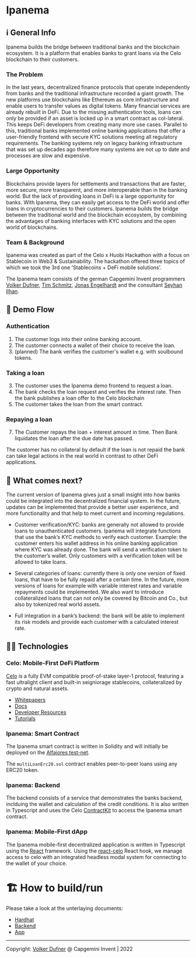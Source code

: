 # Ipanema

## ℹ️ General Info
Ipanema builds the bridge between traditional banks and the blockchain ecosystem. It is a platform that enables banks to grant loans via the Celo blockchain to their customers.

### The Problem
In the last years, decentralized finance protocols that operate independently from banks and the traditional infrastructure recorded a giant growth. The new platforms use blockchains like Ethereum as core infrastructure and enable users to transfer values as digital tokens. Many financial services are already rebuilt in DeFi. Due to the missing authentication tools, loans can only be provided if an asset is locked up in a smart contract as col-lateral. This keeps DeFi developers from creating many more use cases. 
Parallel to this, traditional banks implemented online banking applications that offer a user-friendly frontend with secure KYC solutions meeting all regulatory requirements. The banking systems rely on legacy banking infrastructure that was set up decades ago therefore many systems are not up to date and processes are slow and expensive. 

### Large Opportunity
Blockchains provide layers for settlements and transactions that are faster, more secure, more transparent, and more interoperable than in the banking world. But the lack of providing loans in DeFi is a large opportunity for banks. With Ipanema, they can easily get access to the DeFi world and offer loans in cryptocurrencies to their customers. Ipanema builds the bridge between the traditional world and the blockchain ecosystem, by combining the advantages of banking interfaces with KYC solutions and the open world of blockchains. 

### Team & Background
Ipanema was created as part of the Celo x Huobi Hackathon with a focus on Stablecoin in Web3 &amp; Sustainability. The hackathon offered three topics of which we took the 3rd one 'Stablecoins + DeFi mobile solutions'. 

The Ipanema team consists of the german Capgemini Invent programmers [Volker Dufner](https://github.com/dFohlen), [Tim Schmitz](https://github.com/0x0tim), [Jonas Engelhardt](https://github.com/joengelh) and the consultant [Seyhan Ilhan](https://github.com/seyhdervis). 

## 🔄 Demo Flow

### Authentication
1. The customer logs into their online banking account.
2. The customer connects a wallet of their choice to receive the loan.
3. (planned) The bank verifies the customer's wallet e.g. with soulbound tokens.

### Taking a loan
3. The customer uses the Ipanema demo frontend to request a loan.
4. The bank checks the loan request and verifies the interest rate. Then the bank publishes a loan offer to the Celo blockchain
6. The customer takes the loan from the smart contract.

### Repaying a loan
7. The Customer repays the loan + interest amount in time. Then Bank liquidates the loan after the due date has passed.

The customer has no collateral by default if the loan is not repaid the bank can take legal actions in the real world in contrast to other DeFi applications. 

## 📣 What comes next?
The current version of Ipanema gives just a small insight into how banks could be integrated into the decentralized financial system. 
In the future, updates can be implemented that provide a better user experience, and more functionality and that help to meet current and incoming regulations. 

- Customer verification/KYC: banks are generally not allowed to provide loans to unauthenticated customers. Ipanema will integrate functions that use the bank’s KYC methods to verify each customer. Example: the customer enters his wallet address in his online banking application where KYC was already done. The bank will send a verification token to the customer’s wallet. Only customers with a verification token will be allowed to take loans. 

- Several categories of loans: currently there is only one version of fixed loans, that have to be fully repaid after a certain time. In the future, more versions of loans for example with variable interest rates and variable repayments could be implemented. We also want to introduce collateralized loans that can not only be covered by Bitcoin and Co., but also by tokenized real world assets.

- Full integration in a bank’s backend: the bank will be able to implement its risk models and provide each customer with a calculated interest rate.  

## 🧑‍💻 Technologies

### Celo: Mobile-First DeFi Platform

[Celo](https://celo.org/) is a fully EVM compatible proof-of-stake layer-1 protocol, featuring a fast ultralight client and built-in seigniorage stablecoins, collateralized by crypto and natural assets.

- [Whitepapers](https://celo.org/papers)
- [Docs](https://docs.celo.org/)
- [Developer Resources](https://celo.org/developers)
- [Tutorials](https://docs.celo.org/blog)

### Ipanema: Smart Contract
The Ipanema smart contract is written in Solidity and will initially be deployed on the [Alfajores test-net](https://docs.celo.org/getting-started/alfajores-testnet).

The ```multiLoanErc20.sol``` contract enables peer-to-peer loans using any ERC20 token.

### Ipanema: Backend
The backend consists of a service that demonstrates the banks backend, inclduing the wallet and calculation of the credit conditions. It is also written in Typescript and uses the Celo [ContractKit](https://github.com/celo-org/celo-monorepo/tree/master/packages/sdk/contractkit) to access the Ipanema smart contract.

### Ipanema: Mobile-First dApp
The Ipanema mobile-first decentralized application is written in Typescript using the [React](https://reactjs.org/) framework. Using the [react-celo](https://github.com/celo-org/react-celo) React hook, we manage access to celo with an integrated headless modal system for connecting to the wallet of your choice.

# 🏗️ How to build/run

Please take a look at the unterlaying documents:

- [Hardhat](https://github.com/Blockchain-Garage-Capgemini-Invent/ipanema/tree/develop/packages/hardhat)
- [Backend](https://github.com/Blockchain-Garage-Capgemini-Invent/ipanema/tree/develop/packages/backend)
- [App](https://github.com/Blockchain-Garage-Capgemini-Invent/ipanema/tree/develop/packages/app)

--- 
Copyright: [Volker Dufner](https://github.com/dFohlen) @ Capgemini Invent | 2022

